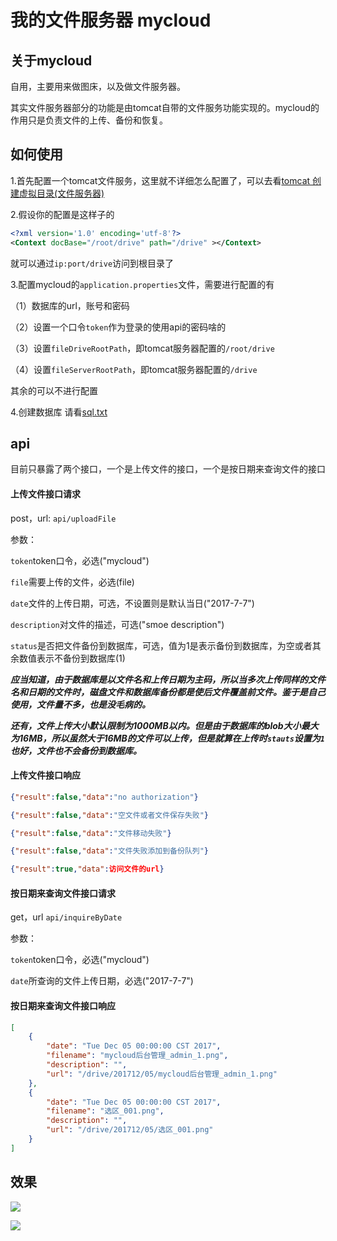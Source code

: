 # 我的文件服务器 mycloud

## 关于mycloud
自用，主要用来做图床，以及做文件服务器。

其实文件服务器部分的功能是由tomcat自带的文件服务功能实现的。mycloud的作用只是负责文件的上传、备份和恢复。

## 如何使用
1.首先配置一个tomcat文件服务，这里就不详细怎么配置了，可以去看[tomcat 创建虚拟目录(文件服务器)](http://langmnm.iteye.com/blog/2073489 "tomcat 创建虚拟目录(文件服务器)")

2.假设你的配置是这样子的
```xml
<?xml version='1.0' encoding='utf-8'?>
<Context docBase="/root/drive" path="/drive" ></Context>
```
就可以通过`ip:port/drive`访问到根目录了

3.配置mycloud的`application.properties`文件，需要进行配置的有

（1）数据库的url，账号和密码

（2）设置一个口令`token`作为登录的使用api的密码啥的

（3）设置`fileDriveRootPath`，即tomcat服务器配置的`/root/drive`

（4）设置`fileServerRootPath`，即tomcat服务器配置的`/drive`

其余的可以不进行配置

4.创建数据库
请看[sql.txt](https://github.com/cellargalaxy/mycloud/blob/master/src/main/resources/sql.txt "sql.txt")


## api

目前只暴露了两个接口，一个是上传文件的接口，一个是按日期来查询文件的接口

#### 上传文件接口请求
post，url: `api/uploadFile`

参数：

`token`token口令，必选("mycloud")

`file`需要上传的文件，必选(file)

`date`文件的上传日期，可选，不设置则是默认当日("2017-7-7")

`description`对文件的描述，可选("smoe description")

`status`是否把文件备份到数据库，可选，值为1是表示备份到数据库，为空或者其余数值表示不备份到数据库(1)

***应当知道，由于数据库是以文件名和上传日期为主码，所以当多次上传同样的文件名和日期的文件时，磁盘文件和数据库备份都是使后文件覆盖前文件。鉴于是自己使用，文件量不多，也是没毛病的。***

***还有，文件上传大小默认限制为1000MB以内。但是由于数据库的blob大小最大为16MB，所以虽然大于16MB的文件可以上传，但是就算在上传时`stauts`设置为`1`也好，文件也不会备份到数据库。***

#### 上传文件接口响应
```json
{"result":false,"data":"no authorization"}
```
```json
{"result":false,"data":"空文件或者文件保存失败"}
```
```json
{"result":false,"data":"文件移动失败"}
```
```json
{"result":false,"data":"文件失败添加到备份队列"}
```
```json
{"result":true,"data":访问文件的url}
```

#### 按日期来查询文件接口请求
get，url `api/inquireByDate`

参数：

`token`token口令，必选("mycloud")

`date`所查询的文件上传日期，必选("2017-7-7")

#### 按日期来查询文件接口响应
```json
[
    {
        "date": "Tue Dec 05 00:00:00 CST 2017",
        "filename": "mycloud后台管理_admin_1.png",
        "description": "",
        "url": "/drive/201712/05/mycloud后台管理_admin_1.png"
    },
    {
        "date": "Tue Dec 05 00:00:00 CST 2017",
        "filename": "选区_001.png",
        "description": "",
        "url": "/drive/201712/05/选区_001.png"
    }
]
```


## 效果
[![](http://119.23.235.95/drive/201712/05/%E9%80%89%E5%8C%BA_001.png)](http://119.23.235.95/drive/201712/05/%E9%80%89%E5%8C%BA_001.png)

[![](http://119.23.235.95/drive/201712/05/FireShot%20Capture%2012%20-%20mycloud%E5%90%8E%E5%8F%B0%E7%AE%A1%E7%90%86%20-%20http___119.29.171.44_mycloud_admin_1.png)](http://119.23.235.95/drive/201712/05/FireShot%20Capture%2012%20-%20mycloud%E5%90%8E%E5%8F%B0%E7%AE%A1%E7%90%86%20-%20http___119.29.171.44_mycloud_admin_1.png)
